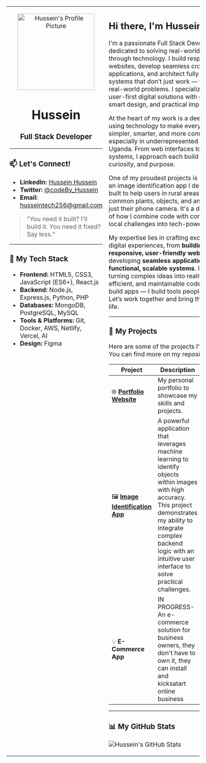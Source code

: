 <table width="100%">
<tr>
<td width="35%" valign="top">

<p align="center">
  <img src="https://github.com/Hussein-dev256.png" alt="Hussein's Profile Picture" width="200px">
</p>

<h1 align="center">Hussein</h1>
<h3 align="center">Full Stack Developer</h3>

---

### 📫 Let's Connect!

- **LinkedIn:** [Hussein Hussein](https://www.linkedin.com/in/hussein-hussein-7a8a2436b)
- **Twitter:** [@codeBy_Hussein](https://twitter.com/codeBy_Hussein)
- **Email:** husseintech256@gmail.com

> "You need it built? I'll build it. You need it fixed? Say less."

---

### 🚀 My Tech Stack

-   **Frontend:** HTML5, CSS3, JavaScript (ES6+), React.js
-   **Backend:** Node.js, Express.js, Python, PHP
-   **Databases:** MongoDB, PostgreSQL, MySQL
-   **Tools & Platforms:** Git, Docker, AWS, Netlify, Vercel, AI
-   **Design:** Figma

</td>
<td width="65%" valign="top">

## Hi there, I'm Hussein 👋

I'm a passionate Full Stack Developer dedicated to solving real-world problems through technology.
I build responsive websites, develop seamless cross-platform applications, and architect fully functional systems that don’t just work — they solve real-world problems. I specialize in crafting user-first digital solutions with clean code, smart design, and practical impact.

At the heart of my work is a deep passion for using technology to make everyday life simpler, smarter, and more connected especially in underrepresented regions like Uganda. From web interfaces to backend systems, I approach each build with clarity, curiosity, and purpose.

One of my proudest projects is ROI Android, an image identification app I designed and built to help users in rural areas recognize common plants, objects, and animals using just their phone camera. It's a direct example of how I combine code with context, and turn local challenges into tech-powered solutions.

My expertise lies in crafting exceptional digital experiences, from **building responsive, user-friendly websites** to developing **seamless applications** and **fully functional, scalable systems**. I thrive on turning complex ideas into reality with clean, efficient, and maintainable code. I don’t just build apps — I build tools people depend on. Let’s work together and bring the next one to life. 

---

### 🔧 My Projects

Here are some of the projects I'm proud of. You can find more on my repositories tab!

| Project                                                      | Description                                                                 | Tech Stack                               |
| ------------------------------------------------------------ | --------------------------------------------------------------------------- | ---------------------------------------- |
| 🌐 **[Portfolio Website](https://github.com/Hussein-dev256/portfolio-website)** | My personal portfolio to showcase my skills and projects.                 | HTML, CSS, JavaScript                    |
| 🖼️ **[Image Identification App](https://github.com/Hussein-dev256/ROI-Based-Image-ID-Android-App)** | A powerful application that leverages machine learning to identify objects within images with high accuracy. This project demonstrates my ability to integrate complex backend logic with an intuitive user interface to solve practical challenges. | Python, TensorFlow, Flask, React         |
| 💡 **E-Commerce App**                                             |IN PROGRESS- An e-commerce solution for business owners, they don't have to own it, they can install and kicksatart online business           | React, Node.js, MongoDB                  |

---

### 📊 My GitHub Stats

![Hussein's GitHub Stats](https://github-readme-stats.vercel.app/api?username=Hussein-dev256&show_icons=true&theme=radical&layout=compact)

</td>
</tr>
</table>



